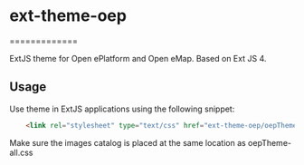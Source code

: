 # ext-theme-oep
=============

ExtJS theme for Open ePlatform and Open eMap. Based on Ext JS 4.

## Usage

Use theme in ExtJS applications using the following snippet:

```html
    <link rel="stylesheet" type="text/css" href="ext-theme-oep/oepTheme-all.css">
```

Make sure the images catalog is placed at the same location as oepTheme-all.css